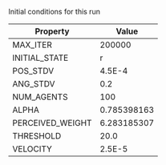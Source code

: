 Initial conditions for this run

| Property     | Value     |
|--------------|-----------|
|MAX_ITER|200000|
|INITIAL_STATE|r|
|POS_STDV|4.5E-4|
|ANG_STDV|0.2|
|NUM_AGENTS|100|
|ALPHA| 0.785398163|
|PERCEIVED_WEIGHT|6.283185307|
|THRESHOLD|20.0|
|VELOCITY|2.5E-5|